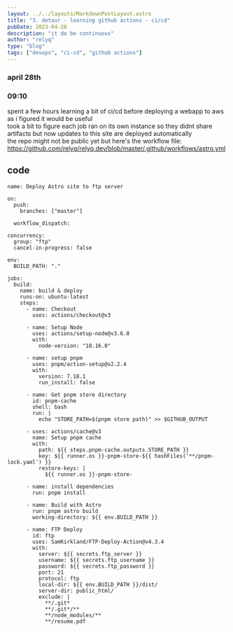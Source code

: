 ```yaml
---
layout: ../../layouts/MarkdownPostLayout.astro
title: "3. detour - learning github actions - ci/cd"
pubDate: 2023-04-28
description: "it do be continuous"
author: "relyq"
type: "blog"
tags: ["devops", "ci-cd", "github actions"]
---
```


### april 28th

### 09:10

spent a few hours learning a bit of ci/cd before deploying a webapp to aws as i figured it would be useful \
took a bit to figure each job ran on its own instance so they didnt share artifacts but now updates to this site are deployed automatically \
the repo might not be public yet but here's the workflow file: https://github.com/relyq/relyq.dev/blob/master/.github/workflows/astro.yml

## code

```
name: Deploy Astro site to ftp server

on:
  push:
    branches: ["master"]

  workflow_dispatch:

concurrency:
  group: "ftp"
  cancel-in-progress: false

env:
  BUILD_PATH: "."

jobs:
  build:
    name: build & deploy
    runs-on: ubuntu-latest
    steps:
      - name: Checkout
        uses: actions/checkout@v3

      - name: Setup Node
        uses: actions/setup-node@v3.6.0
        with:
          node-version: "18.16.0"

      - name: setup pnpm
        uses: pnpm/action-setup@v2.2.4
        with:
          version: 7.18.1
          run_install: false

      - name: Get pnpm store directory
        id: pnpm-cache
        shell: bash
        run: |
          echo "STORE_PATH=$(pnpm store path)" >> $GITHUB_OUTPUT

      - uses: actions/cache@v3
        name: Setup pnpm cache
        with:
          path: ${{ steps.pnpm-cache.outputs.STORE_PATH }}
          key: ${{ runner.os }}-pnpm-store-${{ hashFiles('**/pnpm-lock.yaml') }}
          restore-keys: |
            ${{ runner.os }}-pnpm-store-

      - name: install dependencies
        run: pnpm install

      - name: Build with Astro
        run: pnpm astro build
        working-directory: ${{ env.BUILD_PATH }}

      - name: FTP Deploy
        id: ftp
        uses: SamKirkland/FTP-Deploy-Action@v4.3.4
        with:
          server: ${{ secrets.ftp_server }}
          username: ${{ secrets.ftp_username }}
          password: ${{ secrets.ftp_password }}
          port: 21
          protocol: ftp
          local-dir: ${{ env.BUILD_PATH }}/dist/
          server-dir: public_html/
          exclude: |
            **/.git*
            **/.git*/**
            **/node_modules/**
            **/resume.pdf
```
